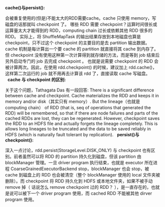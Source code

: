 **cache()与persist():**

会被重复使用的(但是)不能太大的RDD需要cache。cache 只使用 memory，写磁盘的话那就叫 checkpoint 了。 哪些 RDD 需要 checkpoint？运算时间很长或运算量太大才能得到的 RDD，computing chain 过长或依赖其他 RDD 很多的 RDD。 实际上，将 ShuffleMapTask 的输出结果存放到本地磁盘也算是 checkpoint，只不过这个 checkpoint 的主要目的是去 partition 输出数据。  
cache 机制是每计算出一个要 cache 的 partition 就直接将其 cache 到内存了。但 checkpoint 没有使用这种第一次计算得到就存储的方法，而是等到 job 结束后另外启动专门的 job 去完成 checkpoint 。 也就是说需要 checkpoint 的 RDD 会被计算两次。因此，在使用 rdd.checkpoint() 的时候，建议加上 rdd.cache()， 这样第二次运行的 job 就不用再去计算该 rdd 了，直接读取 cache 写磁盘。  
 
**cache 与 checkpoint 的区别:**

关于这个问题，Tathagata Das 有一段回答: There is a significant difference between cache and checkpoint. Cache materializes the RDD and keeps it in memory and/or disk（其实只有 memory）. But the lineage（也就是 computing chain） of RDD (that is, seq of operations that generated the RDD) will be remembered, so that if there are node failures and parts of the cached RDDs are lost, they can be regenerated. However, checkpoint saves the RDD to an HDFS file and actually forgets the lineage completely. This is allows long lineages to be truncated and the data to be saved reliably in HDFS (which is naturally fault tolerant by replication).
 
**persist()与checkpoint():**  

深入一点讨论，rdd.persist(StorageLevel.DISK_ONLY) 与 checkpoint 也有区别。前者虽然可以将 RDD 的 partition 持久化到磁盘，但该 partition 由 blockManager 管理。一旦 driver program 执行结束，也就是 executor 所在进程 CoarseGrainedExecutorBackend stop，blockManager 也会 stop，被 cache 到磁盘上的 RDD 也会被清空（整个 blockManager 使用的 local 文件夹被删除）。而 checkpoint 将 RDD 持久化到 HDFS 或本地文件夹，如果不被手动 remove 掉（ 话说怎么 remove checkpoint 过的 RDD？ ），是一直存在的，也就是说可以被下一个 driver program 使用，而 cached RDD 不能被其他 dirver program 使用。
